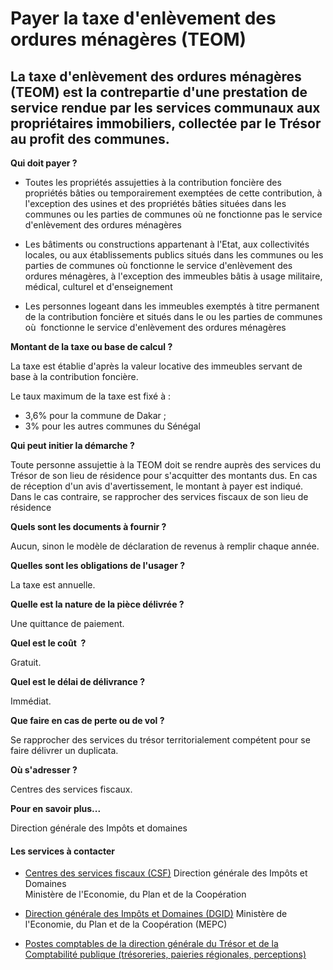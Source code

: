 # Payer la taxe d'enlèvement des ordures ménagères (TEOM)

La taxe d'enlèvement des ordures ménagères (TEOM) est la contrepartie d'une prestation de service rendue par les services communaux aux propriétaires immobiliers, collectée par le Trésor au profit des communes.
------------------------------------------------------------------------------------------------------------------------------------------------------------------------------------------------------------------

**Qui doit payer ?**

*   Toutes les propriétés assujetties à la contribution foncière des propriétés bâties ou temporairement exemptées de cette contribution, à l'exception des usines et des propriétés bâties situées dans les communes ou les parties de communes où ne fonctionne pas le service d'enlèvement des ordures ménagères  

*   Les bâtiments ou constructions appartenant à l'Etat, aux collectivités locales, ou aux établissements publics situés dans les communes ou les parties de communes où fonctionne le service d'enlèvement des ordures ménagères, à l'exception des immeubles bâtis à usage militaire, médical, culturel et d'enseignement  
    

*   Les personnes logeant dans les immeubles exemptés à titre permanent de la contribution foncière et situés dans le ou les parties de communes où  fonctionne le service d'enlèvement des ordures ménagères  
    

**Montant de la taxe ou base de calcul ?**

La taxe est établie d'après la valeur locative des immeubles servant de  base à la contribution foncière.

Le taux maximum de la taxe est fixé à :

*   3,6% pour la commune de Dakar ;
*   3% pour les autres communes du Sénégal

**Qui peut initier la démarche ?**

Toute personne assujettie à la TEOM doit se rendre auprès des services du Trésor de son lieu de résidence pour s'acquitter des montants dus. En cas de réception d'un avis d'avertissement, le montant à payer est indiqué. Dans le cas contraire, se rapprocher des services fiscaux de son lieu de résidence

**Quels sont les documents à fournir ?**

Aucun, sinon le modèle de déclaration de revenus à remplir chaque année.  

**Quelles sont les obligations de l'usager ?**

La taxe est annuelle.  

**Quelle est la nature de la pièce délivrée ?**

Une quittance de paiement.

**Quel est le coût  ?**

Gratuit.  

**Quel est le délai de délivrance ?**

Immédiat.

**Que faire en cas de perte ou de vol ?**

Se rapprocher des services du trésor territorialement compétent pour se faire délivrer un duplicata.

**Où s'adresser ?**

Centres des services fiscaux.

**Pour en savoir plus...**  
  
Direction générale des Impôts et domaines

#### Les services à contacter

*   [Centres des services fiscaux (CSF)](../../../services/centres-des-services-fiscaux-csf.md) Direction générale des Impôts et Domaines  
    Ministère de l'Economie, du Plan et de la Coopération  
    
*   [Direction générale des Impôts et Domaines (DGID)](../../../services/direction-generale-des-impots-et-domaines-dgid.md) Ministère de l'Economie, du Plan et de la Coopération (MEPC)  
    
*   [Postes comptables de la direction générale du Trésor et de la Comptabilité publique (trésoreries, paieries régionales, perceptions)](../../../services/postes-comptables-de-la-direction-generale-du-tresor-et-de-la-comptabilite-publique-tresoreries-paieries-regionales-perceptions.md)